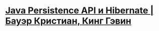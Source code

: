 # [Java Persistence API и Hibernate | Бауэр Кристиан, Кинг Гэвин](https://www.ozon.ru/product/java-persistence-api-i-hibernate-bauer-kristian-king-gevin-217051235/)
